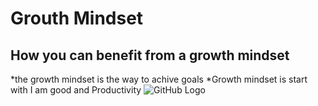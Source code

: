# Grouth Mindset
## How you can benefit from a growth mindset
  *the growth mindset is the way to achive goals 
  *Growth mindset is start with I am good and Productivity 
![GitHub Logo](https://3kllhk1ibq34qk6sp3bhtox1-wpengine.netdna-ssl.com/wp-content/uploads/2015/11/growth-mindset.png) 


